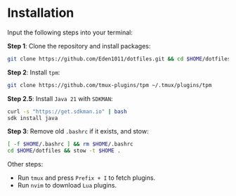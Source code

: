 # Installation

Input the following steps into your terminal:

**Step 1**: Clone the repository and install packages:

```bash
git clone https://github.com/Eden1011/dotfiles.git && cd $HOME/dotfiles && sudo ./packages
```

**Step 2**: Install `tpm`:

```bash
git clone https://github.com/tmux-plugins/tpm ~/.tmux/plugins/tpm
```

**Step 2.5**: Install `Java 21` with `SDKMAN`:

```bash
curl -s "https://get.sdkman.io" | bash
sdk install java
```

**Step 3**: Remove old `.bashrc` if it exists, and stow:

```bash
[ -f $HOME/.bashrc ] && rm $HOME/.bashrc
cd $HOME/dotfiles && stow -t $HOME .
```

Other steps:

- Run `tmux` and press `Prefix + I` to fetch plugins.
- Run `nvim` to download `Lua` plugins.
